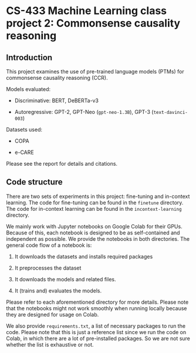 # CS-433 Machine Learning class project 2: Commonsense causality reasoning

## Introduction

This project examines the use of pre-trained language models (PTMs) for commonsense causality reasoning (CCR).

Models evaluated:

* Discriminative: BERT, DeBERTa-v3

* Autoregressive: GPT-2, GPT-Neo (`gpt-neo-1.3B`), GPT-3 (`text-davinci-003`)

Datasets used:

* COPA

* e-CARE

Please see the report for details and citations.

## Code structure

There are two sets of experiments in this project: fine-tuning and in-context learning.
The code for fine-tuning can be found in the `finetune` directory.
The code for in-context learning can be found in the `incontext-learning` directory.

We mainly work with Jupyter notebooks on Google Colab for their GPUs.
Because of this, each notebook is designed to be as self-contained and independent as possible.
We provide the notebooks in both directories.
The general code flow of a notebook is:

1. It downloads the datasets and installs required packages

2. It preprocesses the dataset

3. It downloads the models and related files.

4. It (trains and) evaluates the models.

Please refer to each aforementioned directory for more details.
Please note that the notebooks might not work smoothly when running locally because they are designed for usage on Colab.

We also provide `requirements.txt`, a list of necessary packages to run the code.
Please note that this is just a reference list since we run the code on Colab, in which there are a lot of pre-installed packages.
So we are not sure whether the list is exhaustive or not.